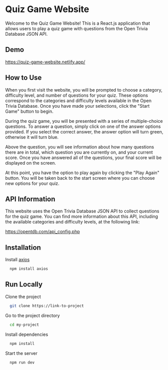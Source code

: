 # Quiz Game Website

Welcome to the Quiz Game Website! This is a React.js application that allows users to play a quiz game with questions from the Open Trivia Database JSON API.

## Demo

https://quiz-game-website.netlify.app/

## How to Use

When you first visit the website, you will be prompted to choose a category, difficulty level, and number of questions for your quiz. These options correspond to the categories and difficulty levels available in the Open Trivia Database. Once you have made your selections, click the "Start Game" button to begin.

During the quiz game, you will be presented with a series of multiple-choice questions. To answer a question, simply click on one of the answer options provided. If you select the correct answer, the answer option will turn green, otherwise it will turn blue.

Above the question, you will see information about how many questions there are in total, which question you are currently on, and your current score. Once you have answered all of the questions, your final score will be displayed on the screen.

At this point, you have the option to play again by clicking the "Play Again" button. You will be taken back to the start screen where you can choose new options for your quiz.
## API Information

This website uses the Open Trivia Database JSON API to collect questions for the quiz game. You can find more information about this API, including the available categories and difficulty levels, at the following link:

https://opentdb.com/api_config.php


## Installation

Install [axios](https://www.npmjs.com/package/axios)

```bash
  npm install axios
```
    
## Run Locally

Clone the project

```bash
  git clone https://link-to-project
```

Go to the project directory

```bash
  cd my-project
```

Install dependencies

```bash
  npm install
```

Start the server

```bash
  npm run dev
```

